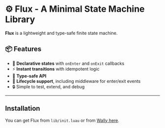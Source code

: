 # ⚙️ Flux - A Minimal State Machine Library

**Flux** is a lightweight and type-safe finite state machine.

## 📦 Features

- 🔁 **Declarative states** with `onEnter` and `onExit` callbacks
- ⚡ **Instant transitions** with idempotent logic
- 🧠 **Type-safe API** 
- 🔄 **Lifecycle support**, including middleware for enter/exit events
- 🔒 Simple to test, extend, and debug

---

## Installation
You can get Flux from `lib/init.luau` or from [Wally here](https://wally.run/package/cosinewaves/flux).
